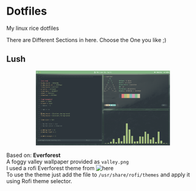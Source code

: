 # Dotfiles
My linux rice dotfiles

There are Different Sections in here. Choose the One you like ;)

## Lush

<p align="center">
  <img src="/Lush/image.png" width="350" title="Lush SS">
</p>

Based on: **Everforest**<br>
A foggy valley wallpaper provided as `valley.png`<br>
I used a rofi Everforest theme from ![here](https://github.com/newmanls/rofi-themes-collection)<br>
To use the theme just add the file to `/usr/share/rofi/themes` and apply it using Rofi theme selector.
